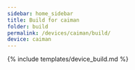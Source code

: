 ```yaml
---
sidebar: home_sidebar
title: Build for caiman
folder: build
permalink: /devices/caiman/build/
device: caiman
---
```

{% include templates/device_build.md %}
